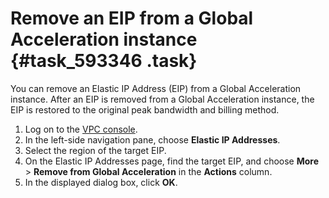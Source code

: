 # Remove an EIP from a Global Acceleration instance {#task_593346 .task}

You can remove an Elastic IP Address \(EIP\) from a Global Acceleration instance. After an EIP is removed from a Global Acceleration instance, the EIP is restored to the original peak bandwidth and billing method.

1.  Log on to the [VPC console](https://partners-intl.console.aliyun.com/#/vpc).
2.  In the left-side navigation pane, choose **Elastic IP Addresses**.
3.  Select the region of the target EIP.
4.  On the Elastic IP Addresses page, find the target EIP, and choose **More** \> **Remove from Global Acceleration** in the **Actions** column.
5.  In the displayed dialog box, click **OK**.

